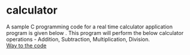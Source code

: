 # calculator
A sample C programming code for a real time calculator application program is given below . This program will perform the below calculator operations -
Addition,
Subtraction,
Multiplication,
Division.<br/>
[Way to the code](https://github.com/ASTHA193/calculator/commit/b941675be4c3ac22ad15486125cd592715efdaa8)

